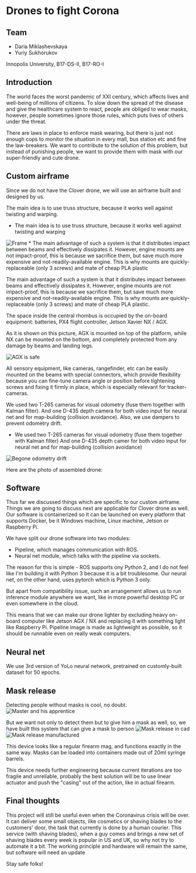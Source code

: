 # Drones to fight Corona

## Team

- Daria Miklashevskaya
- Yuriy Sukhorukov

Innopolis University, B17-DS-II, B17-RO-I

## Introduction

The world faces the worst pandemic of XXI century, which affects lives and well-being of millions of citizens. To slow down the spread of the disease and give the healthcare system to react, people are obliged to wear masks, however, people sometimes ignore those rules, which puts lives of others under the threat.

There are laws in place to enforce mask wearing, but there is just not enough cops to monitor the situation in every mall, bus station etc and fine the law-breakers. We want to contribute to the solution of this problem, but instead of punishing people, we want to provide them with mask with our super-friendly and cute drone.

## Custom airframe

Since we do not have the Clover drone, we will use an airframe built and designed by us.

The main idea is to use truss structure, because it works well against twisting and warping.

* The main idea is to use truss structure, because it works well against twisting and warping 
<img src="../assets/en/drone_frame.jpg" title="Frame">
* The main advantage of such a system is that it distributes impact between beams and effectively dissipates it. However, engine mounts are not impact-proof, this is because we sacrifice them, but save much more expensive and not-readily-available engine. This is why mounts are quickly-replaceable (only 3 screws) and mate of cheap PLA plastic

The main advantage of such a system is that it distributes impact between beams and effectively dissipates it. However, engine mounts are not impact-proof, this is because we sacrifice them, but save much more expensive and not-readily-available engine. This is why mounts are quickly-replaceable (only 3 screws) and mate of cheap PLA plastic.

The space inside the central rhombus is occupied by the on-board equipment: batteries, PX4 flight controller, Jetson Xavier NX / AGX.

As it is shown on this picture, AGX is mounted on top of the platform, while NX can be mounted on the bottom, and completely protected from any damage by beams and landing legs.

<img src="../assets/en/drone_with_jetson.jpg" title="AGX is safe">

All sensory equipment, like cameras, rangefinder, etc can be easily mounted on the beams with special connectors, which provide flexibility because you can fine-tune camera angle or position before tightening screws and fixing it firmly in place, which is especially relevant for tracker-cameras.

We used two T-265 cameras for visual odometry (fuse them together with Kalman filter). And one D-435 depth camera for both video input for neural net and for map-building (collision avoidance). Also, we use dampers to prevent odometry drift.

* We used two T-265 cameras for visual odometry (fuse them together with Kalman filter)
And one D-435 depth camer for both video input for neural net and for map-building (collision avoidance)
<img src="../assets/en/camera.jpg" title="Begone odometry drift">

Here are the photo of assembled drone:


## Software

Thus far we discussed things which are specific to our custom airframe. Things we are going to discuss next are applicable for Clover drone as well. Our software is containerized so it can be launched on every platform that supports Docker, be it Windows machine, Linux machine, Jetson or Raspberry Pi.

We have split our drone software into two modules:

* Pipeline, which manages communication with ROS.
* Neural net module, which talks with the pipeline via sockets.

The reason for this is simple - ROS supports ony Python 2, and I do not feel like I'm building it with Python 3 because it is a bit troublesome. Our neural net, on the other hand, uses pytorch which is Python 3 only.

But apart from compatibility issue, such an arrangement allows us to run inference module anywhere we want, like in more powerful desktop PC or even somewhere in the cloud.

This means that we can make our drone lighter by excluding heavy on-board computer like Jetson AGX / NX and replacing it with something light like Raspberry Pi. Pipeline image is made as lightweight as possible, so it should be runnable even on really weak computers.

## Neural net

We use 3rd version of YoLo neural network, pretrained on customly-built dataset for 50 epochs.

## Mask release

Detecting people without masks is cool, no doubt.
<img src="../assets/en/masks.jpg" title="Master and his apprentice">


But we want not only to detect them but to give him a mask as well, so, we have built this system that can give a mask to person
<img src="../assets/en/release.jpg" title="Mask release in cad">
<img src="../assets/en/release_Cad.jpg" title="Mask release manufactured">


This device looks like a regular firearm mag, and functions exactly in the same way. Masks can be loaded into containers made out of 20ml syringe barrels.

This device needs further engineering because current iterations are too fragile and unreliable, probably the best solution will be to use linear actuator and push the "casing" out of the action, like in actual firearm.

## Final thoughts

This project will still be useful even when the Coronavirus crisis will be over. It can deliver some small objects, like cosmetics or shaving blades to the customers' door, the task that currently is done by a human courier. This service (with shaving blades), when a guy comes and brings a new set of shaving blades every week is popular in US and UK, so why not try to automate it a bit. The working principle and hardware will remain the same, but software will need an update

Stay safe folks!
